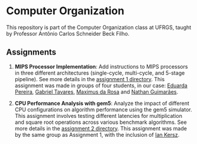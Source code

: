 # Computer Organization

This repository is part of the Computer Organization class at UFRGS, taught by Professor Antônio Carlos Schneider Beck Filho.

## Assignments

1. **MIPS Processor Implementation**: Add instructions to MIPS processors in three different architectures (single-cycle, multi-cycle, and 5-stage pipeline). See more details in the [assignment 1 directory](./Assignment1/). This assignment was made in groups of four students, in our case: [Eduarda Pereira](https://github.com/dudatess), [Gabriel Tavares](https://github.com/gct02), [Maximus da Rosa](https://github.com/maximusrosa) and [Nathan Guimarães](https://github.com/naguimaraes).

2. **CPU Performance Analysis with gem5**: Analyze the impact of different CPU configurations on algorithm performance using the gem5 simulator. This assignment involves testing different latencies for multiplication and square root operations across various benchmark algorithms. See more details in the [assignment 2 directory](./Assignment2/). This assignment was made by the same group as Assignment 1, with the inclusion of [Ian Kersz](https://github.com/kerszamaral).
